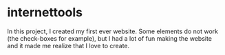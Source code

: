 # internettools
In this project, I created my first ever website. Some elements do not work (the check-boxes for example), but I had a lot of fun making the website and it made me realize that I love to create.
